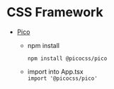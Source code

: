 #


# CSS Framework
* [Pico](https://picocss.com/)
  * npm install
    ```
    npm install @picocss/pico 
    ```

  * import into App.tsx  
    `import '@picocss/pico'`

